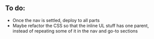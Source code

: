 ## To do:
- Once the nav is settled, deploy to all parts
- Maybe refactor the CSS so that the inline UL stuff has one parent, instead of repeating some of it in the nav and go-to sections
